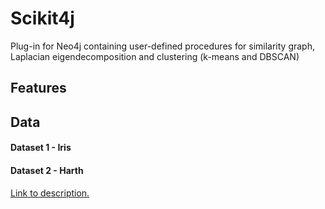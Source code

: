 # Scikit4j
Plug-in for Neo4j containing user-defined procedures for similarity graph, Laplacian eigendecomposition and clustering (k-means and DBSCAN)

## Features 

## Data

#### Dataset 1 - Iris

#### Dataset 2 - Harth 
[Link to description.](https://github.com/ntnu-ai-lab/harth-ml-experiments)

